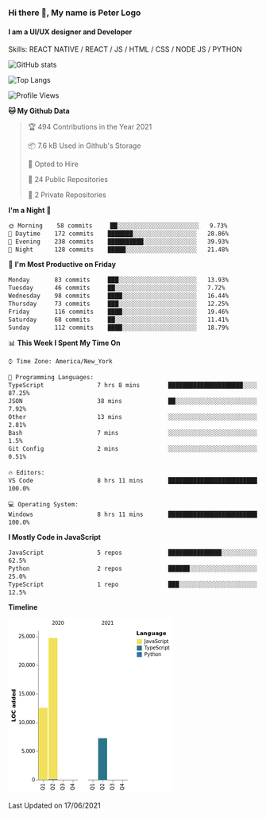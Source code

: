 ### Hi there 👋, My name is Peter Logo
#### I am a UI/UX designer and Developer
Skills: REACT NATIVE / REACT / JS / HTML / CSS / NODE JS / PYTHON

![GitHub stats](https://github-readme-stats.vercel.app/api?username=peterlogo&show_icons=true&count_private=true&theme=dark)

![Top Langs](https://github-readme-stats.vercel.app/api/top-langs/?username=peterlogo&theme=dark&layout=compact&langs_count=8)

<!--START_SECTION:waka-->
![Profile Views](http://img.shields.io/badge/Profile%20Views-0-blue)

**🐱 My Github Data** 

> 🏆 494 Contributions in the Year 2021
 > 
> 📦 7.6 kB Used in Github's Storage 
 > 
> 💼 Opted to Hire
 > 
> 📜 24 Public Repositories 
 > 
> 🔑 2 Private Repositories  
 > 
**I'm a Night 🦉** 

```text
🌞 Morning    58 commits     ██░░░░░░░░░░░░░░░░░░░░░░░   9.73% 
🌆 Daytime    172 commits    ███████░░░░░░░░░░░░░░░░░░   28.86% 
🌃 Evening    238 commits    ██████████░░░░░░░░░░░░░░░   39.93% 
🌙 Night      128 commits    █████░░░░░░░░░░░░░░░░░░░░   21.48%

```
📅 **I'm Most Productive on Friday** 

```text
Monday       83 commits     ███░░░░░░░░░░░░░░░░░░░░░░   13.93% 
Tuesday      46 commits     ██░░░░░░░░░░░░░░░░░░░░░░░   7.72% 
Wednesday    98 commits     ████░░░░░░░░░░░░░░░░░░░░░   16.44% 
Thursday     73 commits     ███░░░░░░░░░░░░░░░░░░░░░░   12.25% 
Friday       116 commits    ████░░░░░░░░░░░░░░░░░░░░░   19.46% 
Saturday     68 commits     ██░░░░░░░░░░░░░░░░░░░░░░░   11.41% 
Sunday       112 commits    ████░░░░░░░░░░░░░░░░░░░░░   18.79%

```


📊 **This Week I Spent My Time On** 

```text
⌚︎ Time Zone: America/New_York

💬 Programming Languages: 
TypeScript               7 hrs 8 mins        █████████████████████░░░░   87.25% 
JSON                     38 mins             ██░░░░░░░░░░░░░░░░░░░░░░░   7.92% 
Other                    13 mins             ░░░░░░░░░░░░░░░░░░░░░░░░░   2.81% 
Bash                     7 mins              ░░░░░░░░░░░░░░░░░░░░░░░░░   1.5% 
Git Config               2 mins              ░░░░░░░░░░░░░░░░░░░░░░░░░   0.51%

🔥 Editors: 
VS Code                  8 hrs 11 mins       █████████████████████████   100.0%

💻 Operating System: 
Windows                  8 hrs 11 mins       █████████████████████████   100.0%

```

**I Mostly Code in JavaScript** 

```text
JavaScript               5 repos             ███████████████░░░░░░░░░░   62.5% 
Python                   2 repos             ██████░░░░░░░░░░░░░░░░░░░   25.0% 
TypeScript               1 repo              ███░░░░░░░░░░░░░░░░░░░░░░   12.5%

```


**Timeline**

![Chart not found](https://raw.githubusercontent.com/peterlogo/peterlogo/main/charts/bar_graph.png) 


 Last Updated on 17/06/2021
<!--END_SECTION:waka-->


